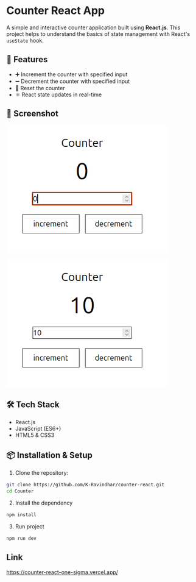 # Counter React App

A simple and interactive counter application built using **React.js**. This project helps to understand the basics of state management with React's `useState` hook.

## 🚀 Features

- ➕ Increment the counter with specified input 
- ➖ Decrement the counter with specified input
- 🔁 Reset the counter
- ⚛️ React state updates in real-time

## 📸 Screenshot

![initial state](image-1.png)

![incremented value](image.png) 

## 🛠️ Tech Stack

- React.js
- JavaScript (ES6+)
- HTML5 & CSS3


## 📦 Installation & Setup

1. Clone the repository:

```bash
git clone https://github.com/K-Ravindhar/counter-react.git
cd Counter
```
2. Install the dependency
```bash
npm install 
```
3. Run project
```bash
npm run dev
```

## Link
https://counter-react-one-sigma.vercel.app/





